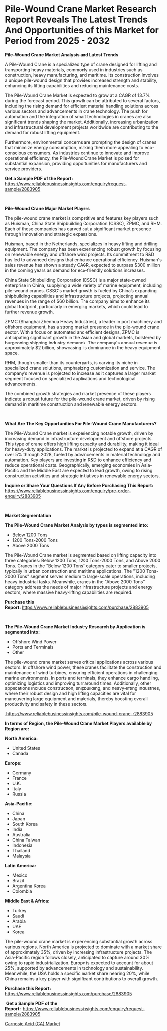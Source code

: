 <p><h1>Pile-Wound Crane Market Research Report Reveals The Latest Trends And Opportunities of this Market for Period from 2025 - 2032</h1></p><p><strong>Pile-Wound Crane Market Analysis and Latest Trends</strong></p>
<p><p>A Pile-Wound Crane is a specialized type of crane designed for lifting and transporting heavy materials, commonly used in industries such as construction, heavy manufacturing, and maritime. Its construction involves a unique pile-wound design that provides increased strength and stability, enhancing its lifting capabilities and reducing maintenance costs. </p><p>The Pile-Wound Crane Market is expected to grow at a CAGR of 13.7% during the forecast period. This growth can be attributed to several factors, including the rising demand for efficient material handling solutions across various sectors and advancements in crane technology. The push for automation and the integration of smart technologies in cranes are also significant trends shaping the market. Additionally, increasing urbanization and infrastructural development projects worldwide are contributing to the demand for robust lifting equipment. </p><p>Furthermore, environmental concerns are prompting the design of cranes that minimize energy consumption, making them more appealing to eco-conscious consumers. As industries continue to innovate and improve operational efficiency, the Pile-Wound Crane Market is poised for substantial expansion, providing opportunities for manufacturers and service providers.</p></p>
<p><strong>Get a Sample PDF of the Report:&nbsp;</strong> <a href="https://www.reliablebusinessinsights.com/enquiry/request-sample/2883905?utm_campaign=3366&utm_medium=2&utm_source=Github&utm_content=ia&utm_term=13032025&utm_id=pile-wound-crane">https://www.reliablebusinessinsights.com/enquiry/request-sample/2883905</a></p>
<p>&nbsp;</p>
<p><strong>Pile-Wound Crane Major Market Players</strong></p>
<p><p>The pile-wound crane market is competitive and features key players such as Huisman, China State Shipbuilding Corporation (CSSC), ZPMC, and RHM. Each of these companies has carved out a significant market presence through innovation and strategic expansions.</p><p>Huisman, based in the Netherlands, specializes in heavy lifting and drilling equipment. The company has been experiencing robust growth by focusing on renewable energy and offshore wind projects. Its commitment to R&D has led to advanced designs that enhance operational efficiency. Huisman's sales revenue has shown a steady CAGR, expected to surpass $300 million in the coming years as demand for eco-friendly solutions increases.</p><p>China State Shipbuilding Corporation (CSSC) is a major state-owned enterprise in China, supplying a wide variety of marine equipment, including pile-wound cranes. CSSC's market growth is fueled by China’s expanding shipbuilding capabilities and infrastructure projects, projecting annual revenues in the range of $60 billion. The company aims to enhance its global footprint, particularly in emerging markets, which could lead to further revenue growth.</p><p>ZPMC (Shanghai Zhenhua Heavy Industries), a leader in port machinery and offshore equipment, has a strong market presence in the pile-wound crane sector. With a focus on automated and efficient designs, ZPMC is anticipating significant growth in the Asian and global markets, bolstered by burgeoning shipping industry demands. The company's annual revenue is approximately $2 billion, showcasing its dominance in the heavy equipment space.</p><p>RHM, though smaller than its counterparts, is carving its niche in specialized crane solutions, emphasizing customization and service. The company’s revenue is projected to increase as it captures a larger market segment focused on specialized applications and technological advancements.</p><p>The combined growth strategies and market presence of these players indicate a robust future for the pile-wound crane market, driven by rising demand in maritime construction and renewable energy sectors.</p></p>
<p>&nbsp;</p>
<p><strong>What Are The Key Opportunities For Pile-Wound Crane Manufacturers?</strong></p>
<p><p>The Pile-Wound Crane market is experiencing notable growth, driven by increasing demand in infrastructure development and offshore projects. This type of crane offers high lifting capacity and durability, making it ideal for heavy-duty applications. The market is projected to expand at a CAGR of over 5% through 2028, fueled by advancements in material technology and automation. Key players are investing in R&D to enhance efficiency and reduce operational costs. Geographically, emerging economies in Asia-Pacific and the Middle East are expected to lead growth, owing to rising construction activities and strategic initiatives in renewable energy sectors.</p></p>
<p><strong>Inquire or Share Your Questions If Any Before Purchasing This Report:</strong> <a href="https://www.reliablebusinessinsights.com/enquiry/pre-order-enquiry/2883905?utm_campaign=3366&utm_medium=2&utm_source=Github&utm_content=ia&utm_term=13032025&utm_id=pile-wound-crane">https://www.reliablebusinessinsights.com/enquiry/pre-order-enquiry/2883905</a></p>
<p>&nbsp;</p>
<p><strong>Market Segmentation</strong></p>
<p><strong>The Pile-Wound Crane Market Analysis by types is segmented into:</strong></p>
<p><ul><li>Below 1200 Tons</li><li>1200 Tons-2000 Tons</li><li>Above 2000 Tons</li></ul></p>
<p><p>The Pile-Wound Crane market is segmented based on lifting capacity into three categories: Below 1200 Tons, 1200 Tons-2000 Tons, and Above 2000 Tons. Cranes in the "Below 1200 Tons" category cater to smaller projects, typically in urban construction and maritime applications. The "1200 Tons-2000 Tons" segment serves medium to large-scale operations, including heavy industrial tasks. Meanwhile, cranes in the "Above 2000 Tons" category address the needs of major infrastructure projects and energy sectors, where massive heavy-lifting capabilities are required.</p></p>
<p><strong>Purchase this Report:&nbsp;</strong><a href="https://www.reliablebusinessinsights.com/purchase/2883905?utm_campaign=3366&utm_medium=2&utm_source=Github&utm_content=ia&utm_term=13032025&utm_id=pile-wound-crane">https://www.reliablebusinessinsights.com/purchase/2883905</a></p>
<p>&nbsp;</p>
<p><strong>The Pile-Wound Crane Market Industry Research by Application is segmented into:</strong></p>
<p><ul><li>Offshore Wind Power</li><li>Ports and Terminals</li><li>Other</li></ul></p>
<p><p>The pile-wound crane market serves critical applications across various sectors. In offshore wind power, these cranes facilitate the construction and maintenance of wind turbines, ensuring efficient operations in challenging marine environments. In ports and terminals, they enhance cargo handling, optimizing logistics and improving turnaround times. Additionally, other applications include construction, shipbuilding, and heavy-lifting industries, where their robust design and high lifting capacities are vital for maneuvering large equipment and materials, thereby boosting overall productivity and safety in these sectors.</p></p>
<p><a href="https://www.reliablebusinessinsights.com/pile-wound-crane-r2883905?utm_campaign=3366&utm_medium=2&utm_source=Github&utm_content=ia&utm_term=13032025&utm_id=pile-wound-crane">&nbsp;https://www.reliablebusinessinsights.com/pile-wound-crane-r2883905</a></p>
<p><strong>In terms of Region, the Pile-Wound Crane Market Players available by Region are:</strong></p>
<p>
    <p> <strong> North America: </strong>
        <ul>
            <li>United States</li>
            <li>Canada</li>
        </ul>
        </p> 
    <p> <strong> Europe: </strong>
        <ul>
            <li>Germany</li>
            <li>France</li>
            <li>U.K.</li>
            <li>Italy</li>
            <li>Russia</li>
        </ul>
        </p> 
    <p> <strong> Asia-Pacific: </strong>
        <ul>
            <li>China</li>
            <li>Japan</li>
            <li>South Korea</li>
            <li>India</li>
            <li>Australia</li>
            <li>China Taiwan</li>
            <li>Indonesia</li>
            <li>Thailand</li>
            <li>Malaysia</li>
        </ul>
        </p> 
    <p> <strong> Latin America: </strong>
        <ul>
            <li>Mexico</li>
            <li>Brazil</li>
            <li>Argentina Korea</li>
            <li>Colombia</li>
        </ul>
        </p> 
    <p> <strong> Middle East & Africa: </strong>
        <ul>
            <li>Turkey</li>
            <li>Saudi</li>
            <li>Arabia</li>
            <li>UAE</li>
            <li>Korea</li>
        </ul>
    </p>
    </p>
<p><p>The pile-wound crane market is experiencing substantial growth across various regions. North America is projected to dominate with a market share of approximately 35%, driven by increasing infrastructure projects. The Asia-Pacific region follows closely, anticipated to capture around 30% owing to rapid industrialization. Europe is expected to account for about 25%, supported by advancements in technology and sustainability. Meanwhile, the USA holds a specific market share nearing 20%, while China remains a key player with significant contributions to overall growth.</p></p>
<p><strong>Purchase this Report: </strong><a href="https://www.reliablebusinessinsights.com/purchase/2883905?utm_campaign=3366&utm_medium=2&utm_source=Github&utm_content=ia&utm_term=13032025&utm_id=pile-wound-crane">https://www.reliablebusinessinsights.com/purchase/2883905</a></p>
<p>&nbsp;<strong>Get a Sample PDF of the Report:&nbsp;&nbsp;</strong><a href="https://www.reliablebusinessinsights.com/enquiry/request-sample/2883905?utm_campaign=3366&utm_medium=2&utm_source=Github&utm_content=ia&utm_term=13032025&utm_id=pile-wound-crane">https://www.reliablebusinessinsights.com/enquiry/request-sample/2883905</a></p>
<p><strong></strong></p>
<p><p><a href="https://github.com/maseykokosq1/Market-Research-Report-List-1/blob/main/carnosic-acid-ca-market.md?utm_campaign=3366&utm_medium=2&utm_source=Github&utm_content=ia&utm_term=13032025&utm_id=pile-wound-crane">Carnosic Acid (CA) Market</a></p></p>
